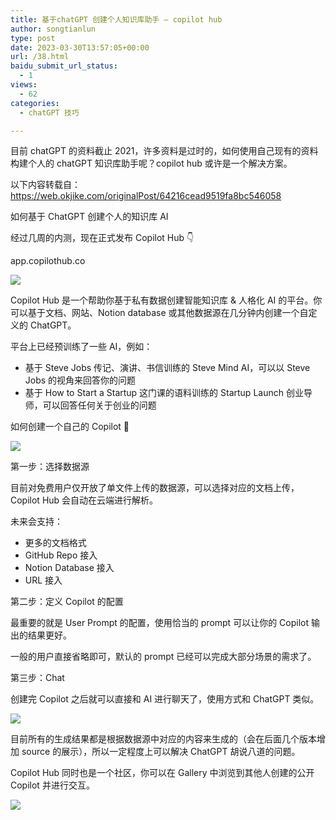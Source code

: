 ```yaml
---
title: 基于chatGPT 创建个人知识库助手 – copilot hub
author: songtianlun
type: post
date: 2023-03-30T13:57:05+00:00
url: /38.html
baidu_submit_url_status:
  - 1
views:
  - 62
categories:
  - chatGPT 技巧

---
```

目前 chatGPT 的资料截止 2021，许多资料是过时的，如何使用自己现有的资料构建个人的 chatGPT 知识库助手呢？copilot hub 或许是一个解决方案。

以下内容转载自：<a href="https://web.okjike.com/originalPost/64216cead9519fa8bc546058" target="_blank"  rel="nofollow">https://web.okjike.com/originalPost/64216cead9519fa8bc546058</a>

如何基于 ChatGPT 创建个人的知识库 AI

经过几周的内测，现在正式发布 Copilot Hub 👇

app.copilothub.co

![](https://imagehost-cdn.frytea.com/images/2023/03/30/202303302155534be8cb9681b2c667.png)

Copilot Hub 是一个帮助你基于私有数据创建智能知识库 & 人格化 AI 的平台。你可以基于文档、网站、Notion database 或其他数据源在几分钟内创建一个自定义的 ChatGPT。

平台上已经预训练了一些 AI，例如：

  * 基于 Steve Jobs 传记、演讲、书信训练的 Steve Mind AI，可以以 Steve Jobs 的视角来回答你的问题
  * 基于 How to Start a Startup 这门课的语料训练的 Startup Launch 创业导师，可以回答任何关于创业的问题

如何创建一个自己的 Copilot 🤖

![](https://imagehost-cdn.frytea.com/images/2023/03/30/202303302156096427a8628dc14211.png)

第一步：选择数据源

目前对免费用户仅开放了单文件上传的数据源，可以选择对应的文档上传，Copilot Hub 会自动在云端进行解析。

未来会支持：

  * 更多的文档格式
  * GitHub Repo 接入
  * Notion Database 接入
  * URL 接入

第二步：定义 Copilot 的配置

最重要的就是 User Prompt 的配置，使用恰当的 prompt 可以让你的 Copilot 输出的结果更好。

一般的用户直接省略即可，默认的 prompt 已经可以完成大部分场景的需求了。

第三步：Chat

创建完 Copilot 之后就可以直接和 AI 进行聊天了，使用方式和 ChatGPT 类似。

![](https://imagehost-cdn.frytea.com/images/2023/03/30/202303302156324b431939ac5dfac1.png)

目前所有的生成结果都是根据数据源中对应的内容来生成的（会在后面几个版本增加 source 的展示），所以一定程度上可以解决 ChatGPT 胡说八道的问题。

Copilot Hub 同时也是一个社区，你可以在 Gallery 中浏览到其他人创建的公开 Copilot 并进行交互。

![](https://imagehost-cdn.frytea.com/images/2023/03/30/20230330215650080fda7b77c7589b.png)